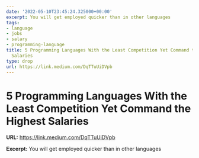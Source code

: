 ```yaml
---
date: '2022-05-10T23:45:24.325000+00:00'
excerpt: You will get employed quicker than in other languages
tags:
- language
- jobs
- salary
- programming-language
title: 5 Programming Languages With the Least Competition Yet Command the Highest
  Salaries
type: drop
url: https://link.medium.com/DqTTuUiDVpb
---
```


# 5 Programming Languages With the Least Competition Yet Command the Highest Salaries

**URL:** https://link.medium.com/DqTTuUiDVpb

**Excerpt:** You will get employed quicker than in other languages
